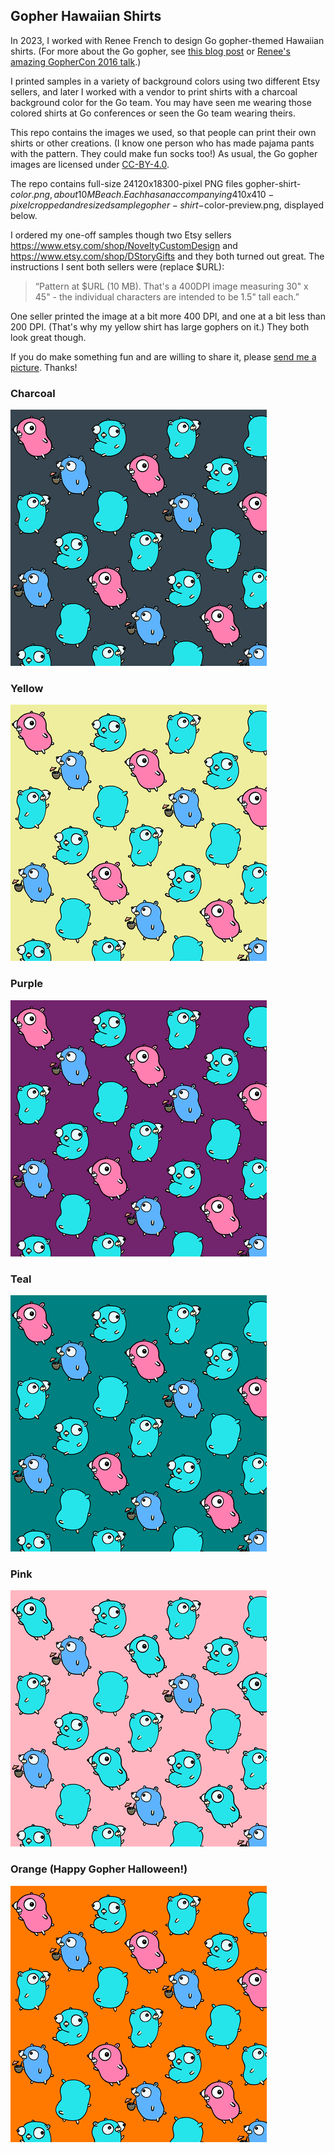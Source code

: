 ## Gopher Hawaiian Shirts

In 2023, I worked with Renee French to design Go gopher-themed Hawaiian shirts.
(For more about the Go gopher, see [this blog post](https://go.dev/blog/gopher)
or [Renee's amazing GopherCon 2016 talk](https://www.youtube.com/watch?v=4rw_B4yY69k).)

I printed samples in a variety of background colors using two different Etsy sellers,
and later I worked with a vendor to print shirts with a charcoal background color
for the Go team. You may have seen me wearing those colored shirts at Go conferences
or seen the Go team wearing theirs.

This repo contains the images we used, so that people can print their own shirts
or other creations. (I know one person who has made pajama pants with the pattern.
They could make fun socks too!)
As usual, the Go gopher images are licensed under [CC-BY-4.0](https://creativecommons.org/licenses/by/4.0/).

The repo contains full-size 24120x18300-pixel PNG files gopher-shirt-$color.png, about 10 MB each.
Each has an accompanying 410x410-pixel cropped and resized sample gopher-shirt-$color-preview.png,
displayed below.

I ordered my one-off samples though two Etsy sellers <https://www.etsy.com/shop/NoveltyCustomDesign>
and <https://www.etsy.com/shop/DStoryGifts> and they both turned out great.
The instructions I sent both sellers were (replace $URL):

> “Pattern at $URL (10 MB). That's a 400DPI image measuring 30" x 45" - the individual characters are intended to be 1.5" tall each.”

One seller printed the image at a bit more 400 DPI, and one at a bit less than 200 DPI.
(That's why my yellow shirt has large gophers on it.) They both look great though.

If you do make something fun and are willing to share it, please [send me a picture](mailto:rsc@go.dev). Thanks!

### Charcoal

![charcoal crop](png/gopher-shirt-charcoal-preview.png)

### Yellow

![yellow crop](png/gopher-shirt-yellow-preview.png)

### Purple

![purple crop](png/gopher-shirt-purple-preview.png)

### Teal

![teal crop](png/gopher-shirt-teal-preview.png)

### Pink

![pink crop](png/gopher-shirt-pink-preview.png)

### Orange (Happy Gopher Halloween!)

![orange crop](png/gopher-shirt-orange-preview.png)

